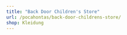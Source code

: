 ```yaml
---
title: "Back Door Children's Store"
url: /pocahontas/back-door-childrens-store/
shop: Kleidung
---
```

